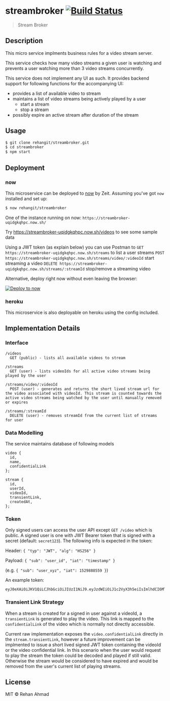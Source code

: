 # streambroker [![Build Status](https://travis-ci.org/rehangit/streambroker.svg?branch=master)](https://travis-ci.org/rehangit/streambroker)

> Stream Broker

## Description

This micro service implments business rules for a video stream server.

This service checks how many video streams a given user is watching
and prevents a user watching more than 3 video streams concurrently.

This service does not implement any UI as such. It provides backend support for following functions for the accompanying UI:

* provides a list of available video to stream
* maintains a list of video streams being actively played by a user 
  * start a stream 
  * stop a stream
* possibly expire an active stream after duration of the stream

## Usage

```bash
$ git clone rehangit/streambroker.git
$ cd streambroker
$ npm start
```

## Deployment

### now

This microservice can be deployed to [now](https://zeit.co/now) by Zeit.
Assuming you've got `now` installed and set up:

```bash
$ now rehangit/streambroker
```

One of the instance running on now: `https://streambroker-uqidgkqhpc.now.sh/`

Try https://streambroker-uqidgkqhpc.now.sh/videos to see some sample data

Using a JWT token (as explain below) you can use Postman to 
`GET https://streambroker-uqidgkqhpc.now.sh/streams` to list a user streams
`POST https://streambroker-uqidgkqhpc.now.sh/streams/video/:videoId` start streaming a video 
`DELETE https://streambroker-uqidgkqhpc.now.sh/streams/:streamId` stop/remove a streaming video


Alternative, deploy right now without even leaving the browser:

[![Deploy to now](https://deploy.now.sh/static/button.svg)](https://deploy.now.sh/?repo=https://github.com/rehangit/streambroker)

### heroku

This microservice is also deployable on heroku using the config included.

## Implementation Details

### 

### Interface
```
/videos 
  GET (public) - lists all available videos to stream

/streams
  GET (user) - lists videoIds for all active video streams being played by the user 
  
/streams/video/:videoId
  POST (user) - generates and returns the short lived stream url for the video associated with videoId. This stream is counted towards the active video streams being watched by the user until manually removed or expires

/streams/:streamId 
  DELETE (user) - removes streamId from the current list of streams for user

```

### Data Modelling

The service maintains database of following models

```
video {
  id,
  name,
  confidentialLink
};

stream {
  id,
  userId,
  videoId,      
  transientLink,
  createdAt,
};

```

### Token

Only signed users can access the user API except `GET /video` which is public.
A signed user is one with JWT Bearer token that is signed with a secret (default: `secret123`). The following info is expected in the token:

Header: `{
 "typ": "JWT",
 "alg": "HS256"
}`

Payload: `{
 "sub": "user_id",
 "iat": "timestamp"
}` 

(e.g. `{
 "sub": "user_xyz",
 "iat": 1529888559
}`)

An example token:
```
eyJ0eXAiOiJKV1QiLCJhbGciOiJIUzI1NiJ9.eyJzdWIiOiJ1c2VyX3h5eiIsImlhdCI6MTUyOTg4ODU1OSwianRpIjoiNmZjYjBkZjMtYmU1Yy00NzJlLThjOTItYTczYjZhNWVkOGIzIiwiZXhwIjoxNTI5ODkyMTY1fQ.olRWZqpUnedb3jVxz_a81NeHnEEgWg9mCcAqz9NOPfw
```


### Transient Link Strategy

When a stream is created for a signed in user against a videoId, a `transientLink` is generated to play the video. This link is mapped to the `confidentialLink` of the video which is normally not directly accessible. 

Current raw implementation exposes the `video.confidentialLink` directly in the `stream.transientLink`, however a future improvement can be implmented to issue a short lived signed JWT token containing the videoId or the video confidential link. In this scenario when the user would request to play the stream the token could be decoded and played if still valid. Otherwise the stream would be considered to have expired and would be removed from the user's current list of playing streams.




## License

MIT © Rehan Ahmad
